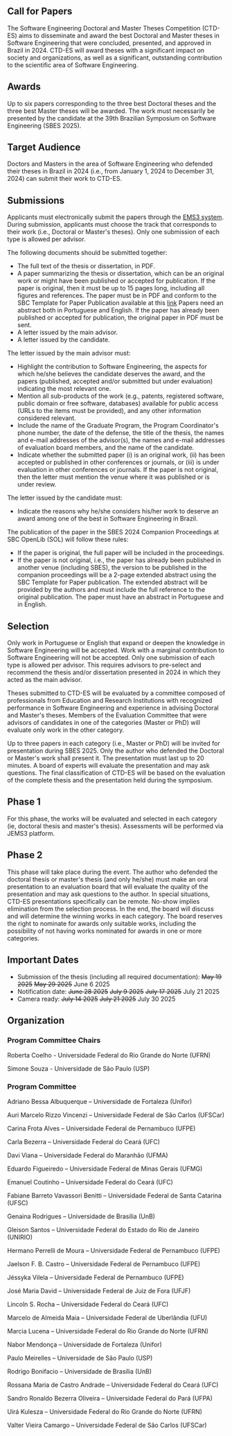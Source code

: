 ## Call for Papers

The Software Engineering Doctoral and Master Theses Competition (CTD-ES) aims to disseminate and award the best Doctoral and Master theses in Software Engineering that were concluded, presented, and approved in Brazil in 2024. CTD-ES will award theses with a significant impact on society and organizations, as well as a significant, outstanding contribution to the scientific area of Software Engineering.

## Awards

Up to six papers corresponding to the three best Doctoral theses and the three best Master theses will be awarded. The work must necessarily be presented by the candidate at the 39th Brazilian Symposium on Software Engineering (SBES 2025).

## Target Audience

Doctors and Masters in the area of Software Engineering who defended their theses in Brazil in 2024 (i.e., from January 1, 2024 to December 31, 2024) can submit their work to CTD-ES.

## Submissions

Applicants must electronically submit the papers through the [EMS3 system](https://jems3.sbc.org.br/sbes-ctd-es2025). During submission, applicants must choose the track that corresponds to their work (i.e., Doctoral or Master's theses). Only one submission of each type is allowed per advisor.

The following documents should be submitted together:

- The full text of the thesis or dissertation, in PDF.
- A paper summarizing the thesis or dissertation, which can be an original work or might have been published or accepted for publication. If the paper is original, then it must be up to 15 pages long, including all figures and references. The paper must be in PDF and conform to the SBC Template for Paper Publication available at this [link](http://www.sbc.org.br/documentos-da-sbc/category/169-templates-para-artigos-e-capitulos-de-livros) Papers need an abstract both in Portuguese and English. If the paper has already been published or accepted for publication, the original paper in PDF must be sent.
- A letter issued by the main advisor.
- A letter issued by the candidate.

The letter issued by the main advisor must:

- Highlight the contribution to Software Engineering, the aspects for which he/she believes the candidate deserves the award, and the papers (published, accepted and/or submitted but under evaluation) indicating the most relevant one.
- Mention all sub-products of the work (e.g., patents, registered software, public domain or free software, databases) available for public access (URLs to the items must be provided), and any other information considered relevant.
- Include the name of the Graduate Program, the Program Coordinator's phone number, the date of the defense, the title of the thesis, the names and e-mail addresses of the advisor(s), the names and e-mail addresses of evaluation board members, and the name of the candidate.
- Indicate whether the submitted paper (i) is an original work, (ii) has been accepted or published in other conferences or journals, or (iii) is under evaluation in other conferences or journals. If the paper is not original, then the letter must mention the venue where it was published or is under review.

The letter issued by the candidate must:

- Indicate the reasons why he/she considers his/her work to deserve an award among one of the best in Software Engineering in Brazil.

The publication of the paper in the SBES 2024 Companion Proceedings at SBC OpenLib (SOL) will follow these rules:

- If the paper is original, the full paper will be included in the proceedings.
- If the paper is not original, i.e., the paper has already been published in another venue (including SBES), the version to be published in the companion proceedings will be a 2-page extended abstract using the SBC Template for Paper publication. The extended abstract will be provided by the authors and must include the full reference to the original publication. The paper must have an abstract in Portuguese and in English.

## Selection

Only work in Portuguese or English that expand or deepen the knowledge in Software Engineering will be accepted. Work with a marginal contribution to Software Engineering will not be accepted. Only one submission of each type is allowed per advisor. This requires advisors to pre-select and recommend the thesis and/or dissertation presented in 2024 in which they acted as the main advisor.

Theses submitted to CTD-ES will be evaluated by a committee composed of professionals from Education and Research Institutions with recognized performance in Software Engineering and experience in advising Doctoral and Master's theses. Members of the Evaluation Committee that were advisors of candidates in one of the categories (Master or PhD) will evaluate only work in the other category.

Up to three papers in each category (i.e., Master or PhD) will be invited for presentation during SBES 2025. Only the author who defended the Doctoral or Master's work shall present it. The presentation must last up to 20 minutes. A board of experts will evaluate the presentation and may ask questions. The final classification of CTD-ES will be based on the evaluation of the complete thesis and the presentation held during the symposium.

## Phase 1

For this phase, the works will be evaluated and selected in each category (ie, doctoral thesis and master's thesis). Assessments will be performed via JEMS3 platform.

## Phase 2

This phase will take place during the event. The author who defended the doctoral thesis or master's thesis (and only he/she) must make an oral presentation to an evaluation board that will evaluate the quality of the presentation and may ask questions to the author. In special situations, CTD-ES presentations specifically can be remote. No-show implies elimination from the selection process. In the end, the board will discuss and will determine the winning works in each category. The board reserves the right to nominate for awards only suitable works, including the possibility of not having works nominated for awards in one or more categories.

## Important Dates

- Submission of the thesis (including all required documentation): ~~May 19 2025~~ ~~May 29 2025~~ June 6 2025
- Notification date: ~~June 28 2025~~ ~~July 9 2025~~ ~~July 17 2025~~ July 21 2025
- Camera ready: ~~July 14 2025~~ ~~July 21 2025~~ July 30 2025

## Organization

### Program Committee Chairs

Roberta Coelho - Universidade Federal do Rio Grande do Norte (UFRN)

Simone Souza - Universidade de São Paulo (USP)

### Program Committee

Adriano Bessa Albuquerque – Universidade de Fortaleza (Unifor)

Auri Marcelo Rizzo Vincenzi – Universidade Federal de São Carlos (UFSCar)

Carina Frota Alves – Universidade Federal de Pernambuco (UFPE)

Carla Bezerra – Universidade Federal do Ceará (UFC)

Davi Viana – Universidade Federal do Maranhão (UFMA)

Eduardo Figueiredo – Universidade Federal de Minas Gerais (UFMG)

Emanuel Coutinho – Universidade Federal do Ceará (UFC)

Fabiane Barreto Vavassori Benitti – Universidade Federal de Santa Catarina (UFSC)

Genaina Rodrigues – Universidade de Brasília (UnB)

Gleison Santos – Universidade Federal do Estado do Rio de Janeiro (UNIRIO)

Hermano Perrelli de Moura – Universidade Federal de Pernambuco (UFPE)

Jaelson F. B. Castro – Universidade Federal de Pernambuco (UFPE)

Jéssyka Vilela – Universidade Federal de Pernambuco (UFPE)

José Maria David – Universidade Federal de Juiz de Fora (UFJF)

Lincoln S. Rocha – Universidade Federal do Ceará (UFC)

Marcelo de Almeida Maia – Universidade Federal de Uberlândia (UFU)

Marcia Lucena – Universidade Federal do Rio Grande do Norte (UFRN)

Nabor Mendonça – Universidade de Fortaleza (Unifor)

Paulo Meirelles – Universidade de São Paulo (USP)

Rodrigo Bonifacio – Universidade de Brasília (UnB)

Rossana Maria de Castro Andrade – Universidade Federal do Ceará (UFC)

Sandro Ronaldo Bezerra Oliveira – Universidade Federal do Pará (UFPA)

Uirá Kulesza – Universidade Federal do Rio Grande do Norte (UFRN)

Valter Vieira Camargo – Universidade Federal de São Carlos (UFSCar)
